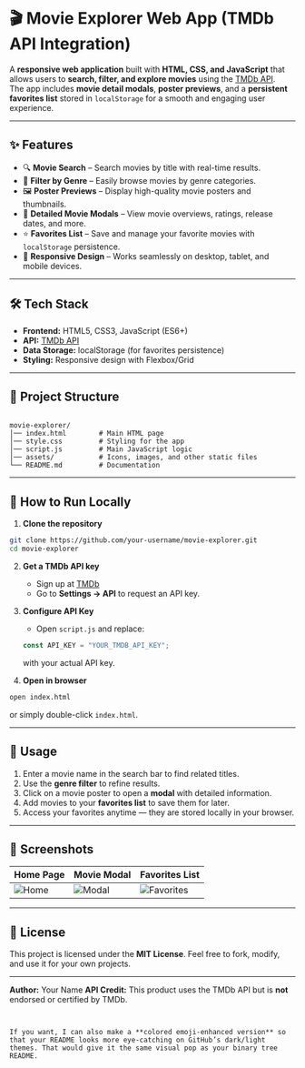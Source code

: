 
# 🎬 Movie Explorer Web App (TMDb API Integration)

A **responsive web application** built with **HTML, CSS, and JavaScript** that allows users to **search, filter, and explore movies** using the [TMDb API](https://www.themoviedb.org/documentation/api).  
The app includes **movie detail modals**, **poster previews**, and a **persistent favorites list** stored in `localStorage` for a smooth and engaging user experience.

---

## ✨ Features

- 🔍 **Movie Search** – Search movies by title with real-time results.
- 🎯 **Filter by Genre** – Easily browse movies by genre categories.
- 🖼 **Poster Previews** – Display high-quality movie posters and thumbnails.
- 📄 **Detailed Movie Modals** – View movie overviews, ratings, release dates, and more.
- ⭐ **Favorites List** – Save and manage your favorite movies with `localStorage` persistence.
- 📱 **Responsive Design** – Works seamlessly on desktop, tablet, and mobile devices.

---

## 🛠 Tech Stack

- **Frontend:** HTML5, CSS3, JavaScript (ES6+)
- **API:** [TMDb API](https://developers.themoviedb.org/3)
- **Data Storage:** localStorage (for favorites persistence)
- **Styling:** Responsive design with Flexbox/Grid

---

## 📂 Project Structure

```

movie-explorer/
│── index.html        # Main HTML page
│── style.css         # Styling for the app
│── script.js         # Main JavaScript logic
│── assets/           # Icons, images, and other static files
└── README.md         # Documentation

````

---

## 🚀 How to Run Locally

1. **Clone the repository**
```bash
git clone https://github.com/your-username/movie-explorer.git
cd movie-explorer
````

2. **Get a TMDb API key**

   * Sign up at [TMDb](https://www.themoviedb.org/signup)
   * Go to **Settings → API** to request an API key.

3. **Configure API Key**

   * Open `script.js` and replace:

   ```javascript
   const API_KEY = "YOUR_TMDB_API_KEY";
   ```

   with your actual API key.

4. **Open in browser**

```bash
open index.html
```

or simply double-click `index.html`.

---

## 🎯 Usage

1. Enter a movie name in the search bar to find related titles.
2. Use the **genre filter** to refine results.
3. Click on a movie poster to open a **modal** with detailed information.
4. Add movies to your **favorites list** to save them for later.
5. Access your favorites anytime — they are stored locally in your browser.

---

## 📸 Screenshots

| Home Page                           | Movie Modal                           | Favorites List                                |
| ----------------------------------- | ------------------------------------- | --------------------------------------------- |
| ![Home](assets/screenshot-home.png) | ![Modal](assets/screenshot-modal.png) | ![Favorites](assets/screenshot-favorites.png) |

---

## 📜 License

This project is licensed under the **MIT License**.
Feel free to fork, modify, and use it for your own projects.

---

**Author:** Your Name
**API Credit:** This product uses the TMDb API but is **not** endorsed or certified by TMDb.

```


If you want, I can also make a **colored emoji-enhanced version** so that your README looks more eye-catching on GitHub’s dark/light themes. That would give it the same visual pop as your binary tree README.
```
